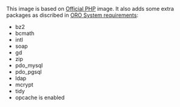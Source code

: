 This image is based on [Official PHP](https://hub.docker.com/_/php/) image.
It also adds some extra packages as discribed in [ORO System requirements](https://www.oroinc.com/doc/orocrm/current/system-requirements):
- bz2
- bcmath
- intl
- soap
- gd
- zip
- pdo_mysql
- pdo_pgsql
- ldap
- mcrypt
- tidy
- opcache is enabled
